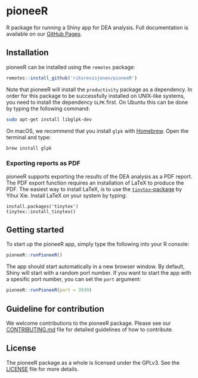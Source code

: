 # pioneeR

R package for running a Shiny app for DEA analysis. Full documentation is available on our [GitHub Pages](https://riksrevisjonen.github.io/pioneeR/).

## Installation

pioneeR can be installed using the `remotes` package:

```r
remotes::install_github('riksrevisjonen/pioneeR')
```

Note that pioneeR will install the `productivity` package as a dependency. In order for this package to be successfully installed on UNIX-like systems, you need to install the dependency `GLPK` first. On Ubuntu this can be done by typing the following command:

```sh
sudo apt-get install libglpk-dev
```

On macOS, we recommend that you install `glpk` with [Homebrew](https://brew.sh). Open the terminal and type:

```sh
brew install glpk
```

### Exporting reports as PDF

pioneeR supports exporting the results of the DEA analysis as a PDF report. The PDF export function requires an installation of LaTeX to produce the PDF. The easiest way to install LaTeX, is to use the [`tinytex`-package](https://yihui.name/tinytex/) by Yihui Xie. Install LaTeX on your system by typing:

```
install.packages('tinytex')
tinytex::install_tinytex()
```

## Getting started

To start up the pioneeR app, simply type the following into your R console:

```r
pioneeR::runPioneeR()
```

The app should start automatically in a new browser window. By default, Shiny will start with a random port number. If you want to start the app with a spesific port number, you can set the `port` argument:

```r
pioneeR::runPioneeR(port = 3939)
```

## Guideline for contribution

We welcome contributions to the pioneeR package. Please see our [CONTRIBUTING.md](CONTRIBUTING.md) file for detailed guidelines of how to contribute.

## License

The pioneeR package as a whole is licensed under the GPLv3. See the [LICENSE](LICENSE) file for more details.
